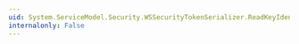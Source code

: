```yaml
---
uid: System.ServiceModel.Security.WSSecurityTokenSerializer.ReadKeyIdentifierCore(System.Xml.XmlReader)
internalonly: False
---
```

